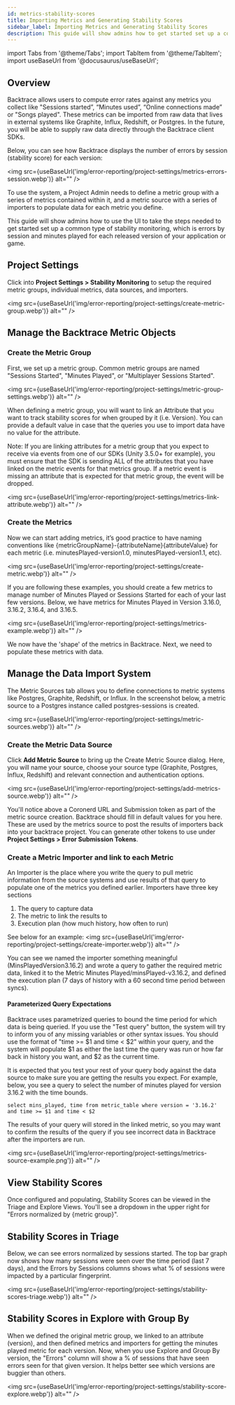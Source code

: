 ```yaml
---
id: metrics-stability-scores
title: Importing Metrics and Generating Stability Scores
sidebar_label: Importing Metrics and Generating Stability Scores
description: This guide will show admins how to get started set up a common type of stability monitoring.
---
```


import Tabs from '@theme/Tabs';
import TabItem from '@theme/TabItem';
import useBaseUrl from '@docusaurus/useBaseUrl';

## Overview

Backtrace allows users to compute error rates against any metrics you collect like "Sessions started”, “Minutes used”, “Online connections made” or "Songs played". These metrics can be imported from raw data that lives in external systems like Graphite, Influx, Redshift, or Postgres. In the future, you will be able to supply raw data directly through the Backtrace client SDKs.

Below, you can see how Backtrace displays the number of errors by session (stability score) for each version:

<img src={useBaseUrl('img/error-reporting/project-settings/metrics-errors-session.webp')} alt="" />

To use the system, a Project Admin needs to define a metric group with a series of metrics contained within it, and a metric source with a series of importers to populate data for each metric you define.

This guide will show admins how to use the UI to take the steps needed to get started set up a common type of stability monitoring, which is errors by session and minutes played for each released version of your application or game.

## Project Settings

Click into **Project Settings > Stability Monitoring** to setup the required metric groups, individual metrics, data sources, and importers.

<img src={useBaseUrl('img/error-reporting/project-settings/create-metric-group.webp')} alt="" />

## Manage the Backtrace Metric Objects

### Create the Metric Group

First, we set up a metric group. Common metric groups are named "Sessions Started", "Minutes Played", or "Multiplayer Sessions Started".

<img src={useBaseUrl('img/error-reporting/project-settings/metric-group-settings.webp')} alt="" />

When defining a metric group, you will want to link an Attribute that you want to track stability scores for when grouped by it (i.e. Version). You can provide a default value in case that the queries you use to import data have no value for the attribute.

Note: If you are linking attributes for a metric group that you expect to receive via events from one of our SDKs (Unity 3.5.0+ for example), you must ensure that the SDK is sending ALL of the attributes that you have linked on the metric events for that metrics group. If a metric event is missing an attribute that is expected for that metric group, the event will be dropped.

<img src={useBaseUrl('img/error-reporting/project-settings/metrics-link-attribute.webp')} alt="" />

### Create the Metrics

Now we can start adding metrics, it’s good practice to have naming conventions like {metricGroupName}-{attributeName}{attributeValue} for each metric (i.e. minutesPlayed-version1.0, minutesPlayed-version1.1, etc).

<img src={useBaseUrl('img/error-reporting/project-settings/create-metric.webp')} alt="" />

If you are following these examples, you should create a few metrics to manage number of Minutes Played or Sessions Started for each of your last few versions. Below, we have metrics for Minutes Played in Version 3.16.0, 3.16.2, 3.16.4, and 3.16.5.

<img src={useBaseUrl('img/error-reporting/project-settings/metrics-example.webp')} alt="" />

We now have the 'shape' of the metrics in Backtrace. Next, we need to populate these metrics with data.

## Manage the Data Import System

The Metric Sources tab allows you to define connections to metric systems like Postgres, Graphite, Redshift, or Influx. In the screenshot below, a metric source to a Postgres instance called postgres-sessions is created.

<img src={useBaseUrl('img/error-reporting/project-settings/metric-sources.webp')} alt="" />

### Create the Metric Data Source

Click **Add Metric Source** to bring up the Create Metric Source dialog. Here, you will name your source, choose your source type (Graphite, Postgres, Influx, Redshift) and relevant connection and authentication options.

<img src={useBaseUrl('img/error-reporting/project-settings/add-metrics-source.webp')} alt="" />

You'll notice above a Coronerd URL and Submission token as part of the metric source creation. Backtrace should fill in default values for you here. These are used by the metrics source to post the results of importers back into your backtrace project. You can generate other tokens to use under **Project Settings > Error Submission Tokens**.

### Create a Metric Importer and link to each Metric

An Importer is the place where you write the query to pull metric information from the source systems and use results of that query to populate one of the metrics you defined earlier. Importers have three key sections

1. The query to capture data
1. The metric to link the results to
1. Execution plan (how much history, how often to run)

See below for an example:
<img src={useBaseUrl('img/error-reporting/project-settings/create-importer.webp')} alt="" />

You can see we named the importer something meaningful (MinsPlayedVersion3.16.2) and wrote a query to gather the required metric data, linked it to the Metric Minutes Played/minsPlayed-v3.16.2, and defined the execution plan (7 days of history with a 60 second time period between syncs).

#### Parameterized Query Expectations

Backtrace uses parametrized queries to bound the time period for which data is being queried. If you use the "Test query" button, the system will try to inform you of any missing variables or other syntax issues. You should use the format of "time >= $1 and time < $2" within your query, and the system will populate $1 as either the last time the query was run or how far back in history you want, and $2 as the current time.

It is expected that you test your rest of your query body against the data source to make sure you are getting the results you expect. For example, below, you see a query to select the number of minutes played for version 3.16.2 with the time bounds.

`select mins_played, time from metric_table where version = '3.16.2' and time >= $1 and time < $2`

The results of your query will stored in the linked metric, so you may want to confirm the results of the query if you see incorrect data in Backtrace after the importers are run.

<img src={useBaseUrl('img/error-reporting/project-settings/metrics-source-example.png')} alt="" />

## View Stability Scores

Once configured and populating, Stability Scores can be viewed in the Triage and Explore Views. You'll see a dropdown in the upper right for "Errors normalized by {metric group}".

## Stability Scores in Triage

Below, we can see errors normalized by sessions started. The top bar graph now shows how many sessions were seen over the time period (last 7 days), and the Errors by Sessions columns shows what % of sessions were impacted by a particular fingerprint.

<img src={useBaseUrl('img/error-reporting/project-settings/stability-scores-triage.webp')} alt="" />

## Stability Scores in Explore with Group By

When we defined the original metric group, we linked to an attribute (version), and then defined metrics and importers for getting the minutes played metric for each version. Now, when you use Explore and Group By version, the "Errors" column will show a % of sessions that have seen errors seen for that given version. It helps better see which versions are buggier than others.

<img src={useBaseUrl('img/error-reporting/project-settings/stability-score-explore.webp')} alt="" />
